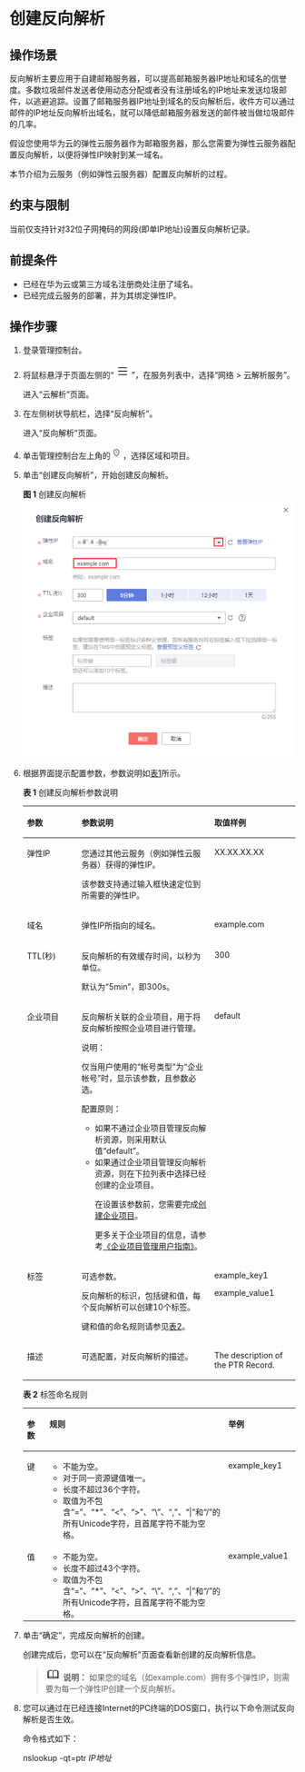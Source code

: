 # 创建反向解析<a name="zh-cn_topic_0077500015"></a>

## 操作场景<a name="section1950935285913"></a>

反向解析主要应用于自建邮箱服务器，可以提高邮箱服务器IP地址和域名的信誉度。多数垃圾邮件发送者使用动态分配或者没有注册域名的IP地址来发送垃圾邮件，以逃避追踪。设置了邮箱服务器IP地址到域名的反向解析后，收件方可以通过邮件的IP地址反向解析出域名，就可以降低邮箱服务器发送的邮件被当做垃圾邮件的几率。

假设您使用华为云的弹性云服务器作为邮箱服务器，那么您需要为弹性云服务器配置反向解析，以便将弹性IP映射到某一域名。

本节介绍为云服务（例如弹性云服务器）配置反向解析的过程。

## 约束与限制<a name="section8136551522"></a>

当前仅支持针对32位子网掩码的网段\(即单IP地址\)设置反向解析记录。

## 前提条件<a name="section1342411413431"></a>

-   已经在华为云或第三方域名注册商处注册了域名。
-   已经完成云服务的部署，并为其绑定弹性IP。

## 操作步骤<a name="section1816913155518"></a>

1.  登录管理控制台。
2.  将鼠标悬浮于页面左侧的“![](figures/service-list.jpg)”，在服务列表中，选择“网络  \> 云解析服务”。

    进入“云解析”页面。

3.  在左侧树状导航栏，选择“反向解析”。

    进入“反向解析”页面。

4.  单击管理控制台左上角的![](figures/icon-region.png)，选择区域和项目。
5.  单击“创建反向解析”，开始创建反向解析。

    **图 1**  创建反向解析<a name="fig49691017184613"></a>  
    ![](figures/创建反向解析.png "创建反向解析")

6.  根据界面提示配置参数，参数说明如[表1](#zh-cn_topic_0138290741_zh-cn_topic_0035467699_table2052132816642)所示。

    **表 1**  创建反向解析参数说明

    <a name="zh-cn_topic_0138290741_zh-cn_topic_0035467699_table2052132816642"></a>
    <table><thead align="left"><tr id="zh-cn_topic_0138290741_zh-cn_topic_0035467699_row5957484916642"><th class="cellrowborder" valign="top" width="19.99%" id="mcps1.2.4.1.1"><p id="zh-cn_topic_0138290741_zh-cn_topic_0035467699_p1063011916642"><a name="zh-cn_topic_0138290741_zh-cn_topic_0035467699_p1063011916642"></a><a name="zh-cn_topic_0138290741_zh-cn_topic_0035467699_p1063011916642"></a>参数</p>
    </th>
    <th class="cellrowborder" valign="top" width="48.75%" id="mcps1.2.4.1.2"><p id="zh-cn_topic_0138290741_zh-cn_topic_0035467699_p5573330716642"><a name="zh-cn_topic_0138290741_zh-cn_topic_0035467699_p5573330716642"></a><a name="zh-cn_topic_0138290741_zh-cn_topic_0035467699_p5573330716642"></a>参数说明</p>
    </th>
    <th class="cellrowborder" valign="top" width="31.259999999999998%" id="mcps1.2.4.1.3"><p id="zh-cn_topic_0138290741_zh-cn_topic_0035467699_p1810404816642"><a name="zh-cn_topic_0138290741_zh-cn_topic_0035467699_p1810404816642"></a><a name="zh-cn_topic_0138290741_zh-cn_topic_0035467699_p1810404816642"></a>取值样例</p>
    </th>
    </tr>
    </thead>
    <tbody><tr id="zh-cn_topic_0138290741_zh-cn_topic_0035467699_row2871871016642"><td class="cellrowborder" valign="top" width="19.99%" headers="mcps1.2.4.1.1 "><p id="zh-cn_topic_0138290741_zh-cn_topic_0035467699_p4451420716642"><a name="zh-cn_topic_0138290741_zh-cn_topic_0035467699_p4451420716642"></a><a name="zh-cn_topic_0138290741_zh-cn_topic_0035467699_p4451420716642"></a>弹性IP</p>
    </td>
    <td class="cellrowborder" valign="top" width="48.75%" headers="mcps1.2.4.1.2 "><p id="zh-cn_topic_0138290741_p19766855214631"><a name="zh-cn_topic_0138290741_p19766855214631"></a><a name="zh-cn_topic_0138290741_p19766855214631"></a>您通过其他云服务（例如弹性云服务器）获得的弹性IP。</p>
    <p id="zh-cn_topic_0138290741_p2086314992410"><a name="zh-cn_topic_0138290741_p2086314992410"></a><a name="zh-cn_topic_0138290741_p2086314992410"></a>该参数支持通过输入框快速定位到所需要的弹性IP。</p>
    </td>
    <td class="cellrowborder" valign="top" width="31.259999999999998%" headers="mcps1.2.4.1.3 "><p id="zh-cn_topic_0138290741_zh-cn_topic_0035467699_p6704856616642"><a name="zh-cn_topic_0138290741_zh-cn_topic_0035467699_p6704856616642"></a><a name="zh-cn_topic_0138290741_zh-cn_topic_0035467699_p6704856616642"></a>XX.XX.XX.XX</p>
    </td>
    </tr>
    <tr id="zh-cn_topic_0138290741_zh-cn_topic_0035467699_row6656618516642"><td class="cellrowborder" valign="top" width="19.99%" headers="mcps1.2.4.1.1 "><p id="zh-cn_topic_0138290741_zh-cn_topic_0035467699_p2315189616642"><a name="zh-cn_topic_0138290741_zh-cn_topic_0035467699_p2315189616642"></a><a name="zh-cn_topic_0138290741_zh-cn_topic_0035467699_p2315189616642"></a>域名</p>
    </td>
    <td class="cellrowborder" valign="top" width="48.75%" headers="mcps1.2.4.1.2 "><p id="zh-cn_topic_0138290741_zh-cn_topic_0035467699_p4185944320320"><a name="zh-cn_topic_0138290741_zh-cn_topic_0035467699_p4185944320320"></a><a name="zh-cn_topic_0138290741_zh-cn_topic_0035467699_p4185944320320"></a>弹性IP所指向的域名。</p>
    </td>
    <td class="cellrowborder" valign="top" width="31.259999999999998%" headers="mcps1.2.4.1.3 "><p id="zh-cn_topic_0138290741_zh-cn_topic_0035467699_p3223566516642"><a name="zh-cn_topic_0138290741_zh-cn_topic_0035467699_p3223566516642"></a><a name="zh-cn_topic_0138290741_zh-cn_topic_0035467699_p3223566516642"></a>example.com</p>
    </td>
    </tr>
    <tr id="zh-cn_topic_0138290741_zh-cn_topic_0035467699_row2168553016642"><td class="cellrowborder" valign="top" width="19.99%" headers="mcps1.2.4.1.1 "><p id="zh-cn_topic_0138290741_zh-cn_topic_0035467699_p1169746616642"><a name="zh-cn_topic_0138290741_zh-cn_topic_0035467699_p1169746616642"></a><a name="zh-cn_topic_0138290741_zh-cn_topic_0035467699_p1169746616642"></a>TTL(秒)</p>
    </td>
    <td class="cellrowborder" valign="top" width="48.75%" headers="mcps1.2.4.1.2 "><p id="zh-cn_topic_0138290741_zh-cn_topic_0035467699_p12484891202715"><a name="zh-cn_topic_0138290741_zh-cn_topic_0035467699_p12484891202715"></a><a name="zh-cn_topic_0138290741_zh-cn_topic_0035467699_p12484891202715"></a>反向解析的有效缓存时间，以秒为单位。</p>
    <p id="zh-cn_topic_0138290741_p57181144162444"><a name="zh-cn_topic_0138290741_p57181144162444"></a><a name="zh-cn_topic_0138290741_p57181144162444"></a>默认为“5min”，即300s。</p>
    </td>
    <td class="cellrowborder" valign="top" width="31.259999999999998%" headers="mcps1.2.4.1.3 "><p id="zh-cn_topic_0138290741_zh-cn_topic_0035467699_p4164391116642"><a name="zh-cn_topic_0138290741_zh-cn_topic_0035467699_p4164391116642"></a><a name="zh-cn_topic_0138290741_zh-cn_topic_0035467699_p4164391116642"></a>300</p>
    </td>
    </tr>
    <tr id="row086339104914"><td class="cellrowborder" valign="top" width="19.99%" headers="mcps1.2.4.1.1 "><p id="p78642492314"><a name="p78642492314"></a><a name="p78642492314"></a>企业项目</p>
    </td>
    <td class="cellrowborder" valign="top" width="48.75%" headers="mcps1.2.4.1.2 "><p id="p1121115222127"><a name="p1121115222127"></a><a name="p1121115222127"></a>反向解析关联的企业项目，用于将反向解析按照企业项目进行管理。</p>
    <div class="note" id="note16327534163315"><a name="note16327534163315"></a><a name="note16327534163315"></a><span class="notetitle"> 说明： </span><div class="notebody"><p id="zh-cn_topic_0035467702_p132813413310"><a name="zh-cn_topic_0035467702_p132813413310"></a><a name="zh-cn_topic_0035467702_p132813413310"></a>仅当用户使用的“帐号类型”为“企业帐号”时，显示该参数，且参数必选。</p>
    </div></div>
    <p id="p1775112323310"><a name="p1775112323310"></a><a name="p1775112323310"></a>配置原则：</p>
    <a name="ul1658222152111"></a><a name="ul1658222152111"></a><ul id="ul1658222152111"><li>如果不通过企业项目管理反向解析资源，则采用默认值“default”。</li><li>如果通过企业项目管理反向解析资源，则在下拉列表中选择已经创建的企业项目。<p id="p1159845914355"><a name="p1159845914355"></a><a name="p1159845914355"></a>在设置该参数前，您需要完成<a href="https://support.huaweicloud.com/usermanual-em/zh-cn_topic_0108763964.html" target="_blank" rel="noopener noreferrer">创建企业项目</a>。</p>
    <p id="p126542818294"><a name="p126542818294"></a><a name="p126542818294"></a>更多关于企业项目的信息，请参考<a href="https://support.huaweicloud.com/usermanual-em/em_am_0006.html" target="_blank" rel="noopener noreferrer">《企业项目管理用户指南》</a>。</p>
    </li></ul>
    </td>
    <td class="cellrowborder" valign="top" width="31.259999999999998%" headers="mcps1.2.4.1.3 "><p id="p1686416498320"><a name="p1686416498320"></a><a name="p1686416498320"></a>default</p>
    </td>
    </tr>
    <tr id="zh-cn_topic_0138290741_row273617193297"><td class="cellrowborder" valign="top" width="19.99%" headers="mcps1.2.4.1.1 "><p id="zh-cn_topic_0138290741_p5738419102911"><a name="zh-cn_topic_0138290741_p5738419102911"></a><a name="zh-cn_topic_0138290741_p5738419102911"></a>标签</p>
    </td>
    <td class="cellrowborder" valign="top" width="48.75%" headers="mcps1.2.4.1.2 "><p id="zh-cn_topic_0138290741_p1839961732214"><a name="zh-cn_topic_0138290741_p1839961732214"></a><a name="zh-cn_topic_0138290741_p1839961732214"></a>可选参数。</p>
    <p id="zh-cn_topic_0138290741_p640091716224"><a name="zh-cn_topic_0138290741_p640091716224"></a><a name="zh-cn_topic_0138290741_p640091716224"></a>反向解析的标识，包括键和值，每个反向解析可以创建10个标签。</p>
    <p id="zh-cn_topic_0138290741_p8401121711229"><a name="zh-cn_topic_0138290741_p8401121711229"></a><a name="zh-cn_topic_0138290741_p8401121711229"></a>键和值的命名规则请参见<a href="#table10561239571">表2</a>。</p>
    </td>
    <td class="cellrowborder" valign="top" width="31.259999999999998%" headers="mcps1.2.4.1.3 "><p id="zh-cn_topic_0138290741_p94761455155619"><a name="zh-cn_topic_0138290741_p94761455155619"></a><a name="zh-cn_topic_0138290741_p94761455155619"></a>example_key1</p>
    <p id="zh-cn_topic_0138290741_p165896220231"><a name="zh-cn_topic_0138290741_p165896220231"></a><a name="zh-cn_topic_0138290741_p165896220231"></a>example_value1</p>
    </td>
    </tr>
    <tr id="zh-cn_topic_0138290741_zh-cn_topic_0035467699_row3925088716642"><td class="cellrowborder" valign="top" width="19.99%" headers="mcps1.2.4.1.1 "><p id="zh-cn_topic_0138290741_zh-cn_topic_0035467699_p2520529816642"><a name="zh-cn_topic_0138290741_zh-cn_topic_0035467699_p2520529816642"></a><a name="zh-cn_topic_0138290741_zh-cn_topic_0035467699_p2520529816642"></a>描述</p>
    </td>
    <td class="cellrowborder" valign="top" width="48.75%" headers="mcps1.2.4.1.2 "><p id="zh-cn_topic_0138290741_p2953836818442"><a name="zh-cn_topic_0138290741_p2953836818442"></a><a name="zh-cn_topic_0138290741_p2953836818442"></a>可选配置，对反向解析的描述。</p>
    </td>
    <td class="cellrowborder" valign="top" width="31.259999999999998%" headers="mcps1.2.4.1.3 "><p id="zh-cn_topic_0138290741_zh-cn_topic_0035467699_p1572349716642"><a name="zh-cn_topic_0138290741_zh-cn_topic_0035467699_p1572349716642"></a><a name="zh-cn_topic_0138290741_zh-cn_topic_0035467699_p1572349716642"></a>The description of the PTR Record.</p>
    </td>
    </tr>
    </tbody>
    </table>

    **表 2**  标签命名规则

    <a name="table10561239571"></a>
    <table><thead align="left"><tr id="dns_usermanual_0007_r4f5fd2fecc60424eb20075f35572eeb0"><th class="cellrowborder" valign="top" width="18.181818181818183%" id="mcps1.2.4.1.1"><p id="dns_usermanual_0007_zh-cn_topic_0035467699_p132908358173"><a name="dns_usermanual_0007_zh-cn_topic_0035467699_p132908358173"></a><a name="dns_usermanual_0007_zh-cn_topic_0035467699_p132908358173"></a>参数</p>
    </th>
    <th class="cellrowborder" valign="top" width="50.505050505050505%" id="mcps1.2.4.1.2"><p id="dns_usermanual_0007_aa34a0c0cbae34a23b63e1882cf4a2c91"><a name="dns_usermanual_0007_aa34a0c0cbae34a23b63e1882cf4a2c91"></a><a name="dns_usermanual_0007_aa34a0c0cbae34a23b63e1882cf4a2c91"></a>规则</p>
    </th>
    <th class="cellrowborder" valign="top" width="31.313131313131315%" id="mcps1.2.4.1.3"><p id="dns_usermanual_0007_aece629313e384a698796b7aff7821561"><a name="dns_usermanual_0007_aece629313e384a698796b7aff7821561"></a><a name="dns_usermanual_0007_aece629313e384a698796b7aff7821561"></a>举例</p>
    </th>
    </tr>
    </thead>
    <tbody><tr id="dns_usermanual_0007_rbb2718429c5141319dde3ac939f97ba9"><td class="cellrowborder" valign="top" width="18.181818181818183%" headers="mcps1.2.4.1.1 "><p id="dns_usermanual_0007_ae8044150f5804b42bd8632ccced6b72a"><a name="dns_usermanual_0007_ae8044150f5804b42bd8632ccced6b72a"></a><a name="dns_usermanual_0007_ae8044150f5804b42bd8632ccced6b72a"></a>键</p>
    </td>
    <td class="cellrowborder" valign="top" width="50.505050505050505%" headers="mcps1.2.4.1.2 "><a name="dns_usermanual_0007_zh-cn_topic_0035467699_ul46253231183"></a><a name="dns_usermanual_0007_zh-cn_topic_0035467699_ul46253231183"></a><ul id="dns_usermanual_0007_zh-cn_topic_0035467699_ul46253231183"><li>不能为空。</li><li>对于同一资源键值唯一。</li><li>长度不超过36个字符。</li><li>取值为不包含“=”、“*”、“&lt;”、“&gt;”、“\”、“,”、“|”和“/”的所有Unicode字符，且首尾字符不能为空格。</li></ul>
    </td>
    <td class="cellrowborder" valign="top" width="31.313131313131315%" headers="mcps1.2.4.1.3 "><p id="dns_usermanual_0007_a6535efd5b28a446992be7db56bdbca33"><a name="dns_usermanual_0007_a6535efd5b28a446992be7db56bdbca33"></a><a name="dns_usermanual_0007_a6535efd5b28a446992be7db56bdbca33"></a>example_key1</p>
    </td>
    </tr>
    <tr id="dns_usermanual_0007_r89eaf5034c26447c8057d051da26301c"><td class="cellrowborder" valign="top" width="18.181818181818183%" headers="mcps1.2.4.1.1 "><p id="dns_usermanual_0007_afc435752da464fffb58242f1410f227f"><a name="dns_usermanual_0007_afc435752da464fffb58242f1410f227f"></a><a name="dns_usermanual_0007_afc435752da464fffb58242f1410f227f"></a>值</p>
    </td>
    <td class="cellrowborder" valign="top" width="50.505050505050505%" headers="mcps1.2.4.1.2 "><a name="dns_usermanual_0007_u388a9174749341a8a916b0093d32bc13"></a><a name="dns_usermanual_0007_u388a9174749341a8a916b0093d32bc13"></a><ul id="dns_usermanual_0007_u388a9174749341a8a916b0093d32bc13"><li>不能为空。</li><li>长度不超过43个字符。</li><li>取值为不包含“=”、“*”、“&lt;”、“&gt;”、“\”、“,”、“|”和“/”的所有Unicode字符，且首尾字符不能为空格。</li></ul>
    </td>
    <td class="cellrowborder" valign="top" width="31.313131313131315%" headers="mcps1.2.4.1.3 "><p id="dns_usermanual_0007_zh-cn_topic_0035467699_p62904352179"><a name="dns_usermanual_0007_zh-cn_topic_0035467699_p62904352179"></a><a name="dns_usermanual_0007_zh-cn_topic_0035467699_p62904352179"></a>example_value1</p>
    </td>
    </tr>
    </tbody>
    </table>

7.  单击“确定”，完成反向解析的创建。

    创建完成后，您可以在“反向解析”页面查看新创建的反向解析信息。

    >![](public_sys-resources/icon-note.gif) **说明：** 
    >如果您的域名（如example.com）拥有多个弹性IP，则需要为每一个弹性IP创建一个反向解析。

8.  您可以通过在已经连接Internet的PC终端的DOS窗口，执行以下命令测试反向解析是否生效。

    命令格式如下：

    nslookup -qt=ptr  _IP地址_


